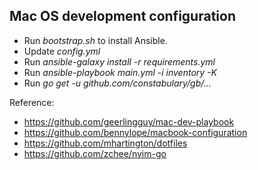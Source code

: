 ## Mac OS development configuration
* Run *bootstrap.sh* to install Ansible.
* Update *config.yml*
* Run *ansible-galaxy install -r requirements.yml*
* Run *ansible-playbook main.yml -i inventory -K*
* Run *go get -u github.com/constabulary/gb/...*

Reference:
* <https://github.com/geerlingguy/mac-dev-playbook>
* <https://github.com/bennylope/macbook-configuration>
* <https://github.com/mhartington/dotfiles>
* <https://github.com/zchee/nvim-go>

